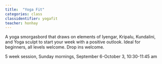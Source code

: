 ```yaml
---
title:  "Yoga Fit"
categories: class
classidentifier: yogafit
teacher: honhay
---
```

A yoga smorgasbord that draws on elements of Iyengar, Kripalu, Kundalini, and Yoga sculpt to start your week with a positive outlook. Ideal for beginners, all levels welcome. Drop ins welcome.

5 week session, Sunday mornings, September 6-October 3, 10:30-11:45 am
